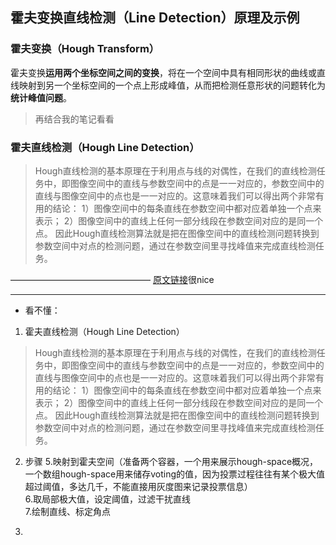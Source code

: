 ## 霍夫变换直线检测（Line Detection）原理及示例
### 霍夫变换（Hough Transform）
霍夫变换**运用两个坐标空间之间的变换**，将在一个空间中具有相同形状的曲线或直线映射到另一个坐标空间的一个点上形成峰值，从而把检测任意形状的问题转化为**统计峰值问题**。
>再结合我的笔记看看

### 霍夫直线检测（Hough Line Detection）

> Hough直线检测的基本原理在于利用点与线的对偶性，在我们的直线检测任务中，即图像空间中的直线与参数空间中的点是一一对应的，参数空间中的直线与图像空间中的点也是一一对应的。这意味着我们可以得出两个非常有用的结论：
1）图像空间中的每条直线在参数空间中都对应着单独一个点来表示；
2）图像空间中的直线上任何一部分线段在参数空间对应的是同一个点。
因此Hough直线检测算法就是把在图像空间中的直线检测问题转换到参数空间中对点的检测问题，通过在参数空间里寻找峰值来完成直线检测任务。

————————————————
[原文链接](https://blog.csdn.net/leonardohaig/article/details/87907462)很nice

---
* 看不懂：
1. 霍夫直线检测（Hough Line Detection）

> Hough直线检测的基本原理在于利用点与线的对偶性，在我们的直线检测任务中，即图像空间中的直线与参数空间中的点是一一对应的，参数空间中的直线与图像空间中的点也是一一对应的。这意味着我们可以得出两个非常有用的结论：
1）图像空间中的每条直线在参数空间中都对应着单独一个点来表示；
2）图像空间中的直线上任何一部分线段在参数空间对应的是同一个点。
因此Hough直线检测算法就是把在图像空间中的直线检测问题转换到参数空间中对点的检测问题，通过在参数空间里寻找峰值来完成直线检测任务。

2. 步骤
5.映射到霍夫空间（准备两个容器，一个用来展示hough-space概况，一个数组hough-space用来储存voting的值，因为投票过程往往有某个极大值超过阈值，多达几千，不能直接用灰度图来记录投票信息）  
6.取局部极大值，设定阈值，过滤干扰直线  
7.绘制直线、标定角点

3. 
